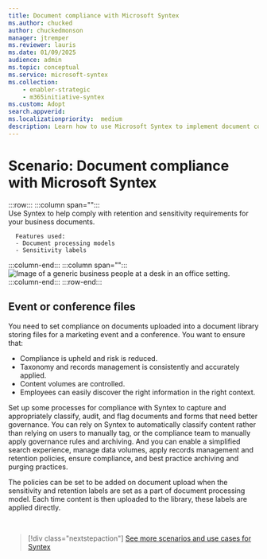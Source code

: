 ```yaml
---
title: Document compliance with Microsoft Syntex
ms.author: chucked
author: chuckedmonson
manager: jtremper
ms.reviewer: lauris
ms.date: 01/09/2025
audience: admin
ms.topic: conceptual
ms.service: microsoft-syntex
ms.collection: 
    - enabler-strategic
    - m365initiative-syntex
ms.custom: Adopt
search.appverid: 
ms.localizationpriority:  medium
description: Learn how to use Microsoft Syntex to implement document compliance for files in document libraries.
---
```


# Scenario: Document compliance with Microsoft Syntex

:::row:::
   :::column span="":::      
      Use Syntex to help comply with retention and sensitivity requirements for your business documents.

      Features used:
      - Document processing models 
      - Sensitivity labels 
   :::column-end:::
   :::column span="":::
      ![Image of a generic business people at a desk in an office setting.](../media/content-understanding/uc-document-compliance.png)
   :::column-end:::
:::row-end:::

## Event or conference files

You need to set compliance on documents uploaded into a document library storing files for a marketing event and a conference. You want to ensure that:

- Compliance is upheld and risk is reduced.
- Taxonomy and records management is consistently and accurately applied.
- Content volumes are controlled.
- Employees can easily discover the right information in the right context.

Set up some processes for compliance with Syntex to capture and appropriately classify, audit, and flag documents and forms that need better governance. You can rely on Syntex to automatically classify content rather than relying on users to manually tag, or the compliance team to manually apply governance rules and archiving. And you can enable a simplified search experience, manage data volumes, apply records management and retention policies, ensure compliance, and best practice archiving and purging practices.

The policies can be set to be added on document upload when the sensitivity and retention labels are set as a part of document processing model. Each time content is then uploaded to the library, these labels are applied directly.  

<br>

> [!div class="nextstepaction"]
> [See more scenarios and use cases for Syntex](adoption-scenarios.md)